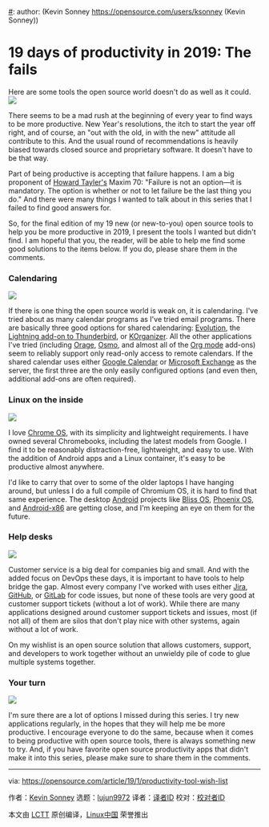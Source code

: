[#]: collector: (lujun9972)
[#]: translator: (geekpi)
[#]: reviewer: ( )
[#]: publisher: ( )
[#]: url: ( )
[#]: subject: (19 days of productivity in 2019: The fails)
[#]: via: (https://opensource.com/article/19/1/productivity-tool-wish-list)
[#]: author: (Kevin Sonney https://opensource.com/users/ksonney (Kevin Sonney))

19 days of productivity in 2019: The fails
======
Here are some tools the open source world doesn't do as well as it could.
![](https://opensource.com/sites/default/files/styles/image-full-size/public/lead-images/tools_sysadmin_cloud.png?itok=sUciG0Cn)

There seems to be a mad rush at the beginning of every year to find ways to be more productive. New Year's resolutions, the itch to start the year off right, and of course, an "out with the old, in with the new" attitude all contribute to this. And the usual round of recommendations is heavily biased towards closed source and proprietary software. It doesn't have to be that way.

Part of being productive is accepting that failure happens. I am a big proponent of [Howard Tayler's][1] Maxim 70: "Failure is not an option—it is mandatory. The option is whether or not to let failure be the last thing you do." And there were many things I wanted to talk about in this series that I failed to find good answers for.

So, for the final edition of my 19 new (or new-to-you) open source tools to help you be more productive in 2019, I present the tools I wanted but didn't find. I am hopeful that you, the reader, will be able to help me find some good solutions to the items below. If you do, please share them in the comments.

### Calendaring

![](https://opensource.com/sites/default/files/uploads/thunderbird-1.png)

If there is one thing the open source world is weak on, it is calendaring. I've tried about as many calendar programs as I've tried email programs. There are basically three good options for shared calendaring: [Evolution][2], the [Lightning add-on to Thunderbird][3], or [KOrganizer][4]. All the other applications I've tried (including [Orage][5], [Osmo][6], and almost all of the [Org mode][7] add-ons) seem to reliably support only read-only access to remote calendars. If the shared calendar uses either [Google Calendar][8] or [Microsoft Exchange][9] as the server, the first three are the only easily configured options (and even then, additional add-ons are often required).

### Linux on the inside

![](https://opensource.com/sites/default/files/uploads/android-x86-2.png)

I love [Chrome OS][10], with its simplicity and lightweight requirements. I have owned several Chromebooks, including the latest models from Google. I find it to be reasonably distraction-free, lightweight, and easy to use. With the addition of Android apps and a Linux container, it's easy to be productive almost anywhere.

I'd like to carry that over to some of the older laptops I have hanging around, but unless I do a full compile of Chromium OS, it is hard to find that same experience. The desktop [Android][11] projects like [Bliss OS][12], [Phoenix OS][13], and [Android-x86][14] are getting close, and I'm keeping an eye on them for the future.

### Help desks

![](https://opensource.com/sites/default/files/uploads/opennms_jira_dashboard-3.png)

Customer service is a big deal for companies big and small. And with the added focus on DevOps these days, it is important to have tools to help bridge the gap. Almost every company I've worked with uses either [Jira][15], [GitHub][16], or [GitLab][17] for code issues, but none of these tools are very good at customer support tickets (without a lot of work). While there are many applications designed around customer support tickets and issues, most (if not all) of them are silos that don't play nice with other systems, again without a lot of work.

On my wishlist is an open source solution that allows customers, support, and developers to work together without an unwieldy pile of code to glue multiple systems together.

### Your turn

![](https://opensource.com/sites/default/files/uploads/asciiquarium-4.png)

I'm sure there are a lot of options I missed during this series. I try new applications regularly, in the hopes that they will help me be more productive. I encourage everyone to do the same, because when it comes to being productive with open source tools, there is always something new to try. And, if you have favorite open source productivity apps that didn't make it into this series, please make sure to share them in the comments.

--------------------------------------------------------------------------------

via: https://opensource.com/article/19/1/productivity-tool-wish-list

作者：[Kevin Sonney][a]
选题：[lujun9972][b]
译者：[译者ID](https://github.com/译者ID)
校对：[校对者ID](https://github.com/校对者ID)

本文由 [LCTT](https://github.com/LCTT/TranslateProject) 原创编译，[Linux中国](https://linux.cn/) 荣誉推出

[a]: https://opensource.com/users/ksonney (Kevin Sonney)
[b]: https://github.com/lujun9972
[1]: https://www.schlockmercenary.com/
[2]: https://wiki.gnome.org/Apps/Evolution
[3]: https://www.thunderbird.net/en-US/calendar/
[4]: https://userbase.kde.org/KOrganizer
[5]: https://github.com/xfce-mirror/orage
[6]: http://clayo.org/osmo/
[7]: https://orgmode.org/
[8]: https://calendar.google.com
[9]: https://products.office.com/
[10]: https://en.wikipedia.org/wiki/Chrome_OS
[11]: https://www.android.com/
[12]: https://blissroms.com/
[13]: http://www.phoenixos.com/
[14]: http://www.android-x86.org/
[15]: https://www.atlassian.com/software/jira
[16]: https://github.com
[17]: https://about.gitlab.com/
